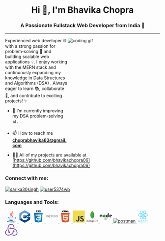 <h1 align="center">Hi 👋, I'm Bhavika Chopra</h1>
<h3 align="center">A Passionate Fullstack Web Developer from India 🚀</h3>
<hr>
<img align="right" alt="coding gif" width="300" height="350" src="https://media.giphy.com/media/HzPtbOKyBoBFsK4hyc/giphy.gif?cid=790b7611c7ju288f35q6ikkln3x7i7lyqx9ssfqhlpjf3ezf&ep=v1_gifs_search&rid=giphy.gif&ct=g"/>
<p>
Experienced web developer 🌐 with a strong passion for problem-solving 🧩 and building scalable web applications 💡.
I enjoy working with the MERN stack and continuously expanding my knowledge in Data Structures and Algorithms (DSA) .
Always eager to learn 📚, collaborate 🤝, and contribute to exciting projects! ✨
</p>


- 🌱 I’m currently improving my DSA problem-solving 📊.

- 📫 How to reach me **choprabhavika83@gmail.com**

- 👨‍💻 All of my projects are available at [https://github.com/bhavikachopra06](https://github.com/bhavikachopra06)


<h3 align="left">Connect with me:</h3>
<div>
<p align="left">
<a href="https://linkedin.com/in/bhavikachopra06" target="_blank"><img align="center" src="https://raw.githubusercontent.com/rahuldkjain/github-profile-readme-generator/master/src/images/icons/Social/linked-in-alt.svg" alt="sarika30singh" height="30" width="40" /></a>
<a href="https://leetcode.com/u/bhavika06_/" target="_blank"><img align="center" src="https://raw.githubusercontent.com/rahuldkjain/github-profile-readme-generator/master/src/images/icons/Social/leet-code.svg" alt="user5374wb" height="30" width="40" /></a>
</p>
</div>
<h3 align="left">Languages and Tools:</h3>
<p align="left">
  <!-- Java -->
  <a href="https://www.java.com" target="_blank" rel="noreferrer">
    <img src="https://raw.githubusercontent.com/devicons/devicon/master/icons/java/java-original.svg" alt="java" width="40" height="40"/>
  </a>
  <!-- C++ -->
  <a href="https://www.w3schools.com/cpp/" target="_blank" rel="noreferrer">
    <img src="https://raw.githubusercontent.com/devicons/devicon/master/icons/cplusplus/cplusplus-original.svg" alt="cplusplus" width="40" height="40"/>
  </a>
  <!-- CSS3 -->
  <a href="https://www.w3schools.com/css/" target="_blank" rel="noreferrer">
    <img src="https://raw.githubusercontent.com/devicons/devicon/master/icons/css3/css3-original-wordmark.svg" alt="css3" width="40" height="40"/>
  </a>
  <!-- Express.js -->
  <a href="https://expressjs.com" target="_blank" rel="noreferrer">
    <img src="https://raw.githubusercontent.com/devicons/devicon/master/icons/express/express-original-wordmark.svg" alt="express" width="40" height="40"/>
  </a>
  <!-- HTML5 -->
  <a href="https://www.w3.org/html/" target="_blank" rel="noreferrer">
    <img src="https://raw.githubusercontent.com/devicons/devicon/master/icons/html5/html5-original-wordmark.svg" alt="html5" width="40" height="40"/>
  </a>
  <!-- JavaScript -->
  <a href="https://developer.mozilla.org/en-US/docs/Web/JavaScript" target="_blank" rel="noreferrer">
    <img src="https://raw.githubusercontent.com/devicons/devicon/master/icons/javascript/javascript-original.svg" alt="javascript" width="40" height="40"/>
  </a>
  <!-- MongoDB -->
  <a href="https://www.mongodb.com/" target="_blank" rel="noreferrer">
    <img src="https://raw.githubusercontent.com/devicons/devicon/master/icons/mongodb/mongodb-original-wordmark.svg" alt="mongodb" width="40" height="40"/>
  </a>
  <!-- Node.js -->
  <a href="https://nodejs.org" target="_blank" rel="noreferrer">
    <img src="https://raw.githubusercontent.com/devicons/devicon/master/icons/nodejs/nodejs-original-wordmark.svg" alt="nodejs" width="40" height="40"/>
  </a>
  <!-- Postman -->
  <a href="https://postman.com" target="_blank" rel="noreferrer">
    <img src="https://www.vectorlogo.zone/logos/getpostman/getpostman-icon.svg" alt="postman" width="40" height="40"/>
  </a>
  <!-- React -->
  <a href="https://reactjs.org/" target="_blank" rel="noreferrer">
    <img src="https://raw.githubusercontent.com/devicons/devicon/master/icons/react/react-original-wordmark.svg" alt="react" width="40" height="40"/>
  </a>
  <!-- Redux -->
  <a href="https://redux.js.org" target="_blank" rel="noreferrer">
    <img src="https://raw.githubusercontent.com/devicons/devicon/master/icons/redux/redux-original.svg" alt="redux" width="40" height="40"/>
  </a>
</p>

